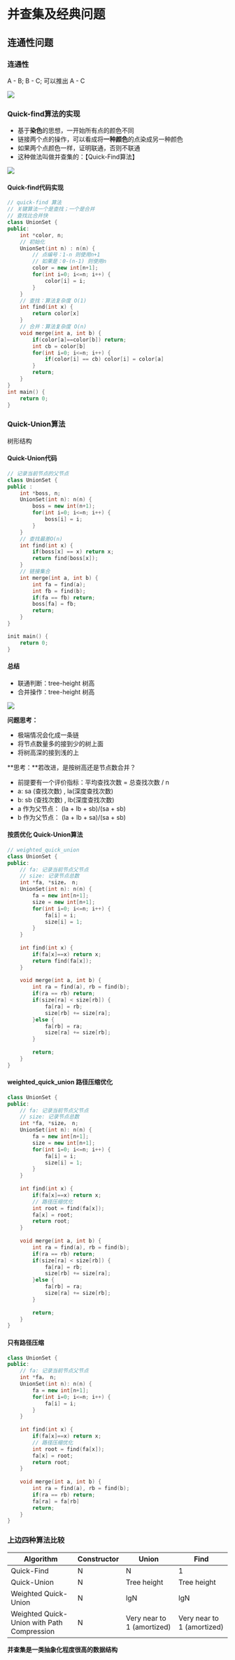 # 并查集及经典问题

## 连通性问题

### 连通性

 A - B;  B - C;  可以推出 A - C

![](./img/1.png)



### Quick-find算法的实现

* 基于**染色**的思想，一开始所有点的颜色不同
* 链接两个点的操作，可以看成将**一种颜色**的点染成另一种颜色
* 如果两个点颜色一样，证明联通，否则不联通
* 这种做法叫做并查集的：【Quick-Find算法】

![](./img/2.png)

#### Quick-find代码实现

``` c++
// quick-find 算法
// 关键算法一个是查找；一个是合并
// 查找比合并快
class UnionSet {
public: 
    int *color, n;
    // 初始化
    UnionSet(int n) : n(n) {
        // 点编号：1-n 则使用n+1
        // 如果是：0-(n-1) 则使用n
		color = new int[n+1];
        for(int i=0; i<=n; i++) {
			color[i] = i;
        }
    }
    // 查找：算法复杂度 O(1)
    int find(int x) {
		return color[x]
    }
    // 合并：算法复杂度 O(n)
    void merge(int a, int b) {
        if(color[a]==color[b]) return;
        int cb = color[b]
		for(int i=0; i<=n; i++) {
			if(color[i] == cb) color[i] = color[a]
        }
        return;
    }
}
int main() {
    return 0;
}
```



### Quick-Union算法

树形结构

#### Quick-Union代码

``` c++
// 记录当前节点的父节点
class UnionSet {
public :
    int *boss, n;
    UnionSet(int n): n(n) {
		boss = new int(n+1);
        for(int i=0; i<=n; i++) {
            boss[i] = i;
        }
    }
    // 查找最差O(n)
    int find(int x) {
		if(boss[x] == x) return x;
        return find(boss[x]);
    }
    // 链接集合
    int merge(int a, int b) {
		int fa = find(a);
        int fb = find(b);
        if(fa == fb) return;
        boss[fa] = fb;
        return;
    }
}

init main() {
	return 0;
}
```

#### 总结

* 联通判断：tree-height 树高
* 合并操作：tree-height 树高



![](./img/3.png)

 

**问题思考：**

* 极端情况会化成一条链
* 将节点数量多的接到少的树上面
* 将树高深的接到浅的上



**思考：**若改进，是按树高还是节点数合并？

* 前提要有一个评价指标：平均查找次数 = 总查找次数 / n
* a: sa (查找次数) , la(深度查找次数)
* b: sb (查找次数) , lb(深度查找次数)
* a 作为父节点： (la + lb + sb)/(sa + sb) 
* b 作为父节点： (la + lb + sa)/(sa + sb) 

#### 按质优化 Quick-Union算法

```c++
// weighted_quick_union
class UnionSet {
public: 
    // fa: 记录当前节点父节点
    // size: 记录节点总数
    int *fa, *size， n;
    UnionSet(int n): n(n) {
        fa = new int[n+1];
        size = new int[n+1];
        for(int i=0; i<=n; i++) {
			fa[i] = i;
            size[i] = 1;
        }
    }
    
    int find(int x) {
		if(fa[x]==x) return x;
        return find(fa[x]);
    }
    
    void merge(int a, int b) {
        int ra = find(a), rb = find(b);
        if(ra == rb) return;
        if(size[ra] < size[rb]) {
            fa[ra] = rb;
            size[rb] += size[ra];
        }else {
            fa[rb] = ra;
            size[ra] += size[rb];
        }
        
        return;
    }
}
```



#### weighted_quick_union 路径压缩优化

``` c++
class UnionSet {
public: 
    // fa: 记录当前节点父节点
    // size: 记录节点总数
    int *fa, *size， n;
    UnionSet(int n): n(n) {
        fa = new int[n+1];
        size = new int[n+1];
        for(int i=0; i<=n; i++) {
			fa[i] = i;
            size[i] = 1;
        }
    }
    
    int find(int x) {
		if(fa[x]==x) return x;
        // 路径压缩优化
        int root = find(fa[x]);
        fa[x] = root;
        return root;
    }
    
    void merge(int a, int b) {
        int ra = find(a), rb = find(b);
        if(ra == rb) return;
        if(size[ra] < size[rb]) {
            fa[ra] = rb;
            size[rb] += size[ra];
        }else {
            fa[rb] = ra;
            size[ra] += size[rb];
        }
        
        return;
    }
}
```



#### 只有路径压缩

```c++
class UnionSet {
public: 
    // fa: 记录当前节点父节点
    int *fa， n;
    UnionSet(int n): n(n) {
        fa = new int[n+1];
        for(int i=0; i<=n; i++) {
			fa[i] = i;
        }
    }
    
    int find(int x) {
		if(fa[x]==x) return x;
        // 路径压缩优化
        int root = find(fa[x]);
        fa[x] = root;
        return root;
    }
    
    void merge(int a, int b) {
        int ra = find(a), rb = find(b);
        if(ra == rb) return;
        fa[ra] = fa[rb]
        return;
    }
}
```

### 上边四种算法比较

| Algorithm                                  | Constructor | Union                      | Find                       |
| ------------------------------------------ | ----------- | -------------------------- | -------------------------- |
| Quick-Find                                 | N           | N                          | 1                          |
| Quick-Union                                | N           | Tree height                | Tree height                |
| Weighted Quick-Union                       | N           | lgN                        | lgN                        |
| Weighted Quick-Union with Path Compression | N           | Very near to 1 (amortized) | Very near to 1 (amortized) |



**并查集是一类抽象化程度很高的数据结构**

